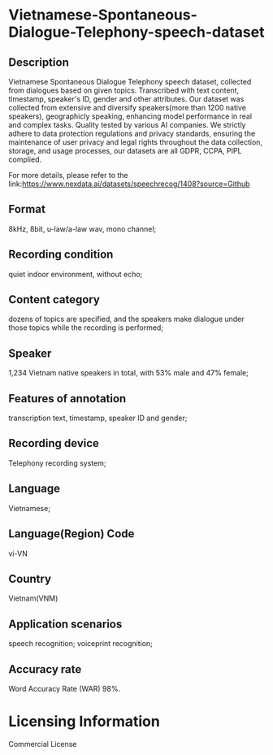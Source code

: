 # Vietnamese-Spontaneous-Dialogue-Telephony-speech-dataset

## Description
Vietnamese Spontaneous Dialogue Telephony speech dataset, collected from dialogues based on given topics. Transcribed with text content, timestamp, speaker's ID, gender and other attributes. Our dataset was collected from extensive and diversify speakers(more than 1200 native speakers), geographicly speaking, enhancing model performance in real and complex tasks. Quality tested by various AI companies. We strictly adhere to data protection regulations and privacy standards, ensuring the maintenance of user privacy and legal rights throughout the data collection, storage, and usage processes, our datasets are all GDPR, CCPA, PIPL complied.

For more details, please refer to the link:https://www.nexdata.ai/datasets/speechrecog/1408?source=Github


## Format
8kHz, 8bit, u-law/a-law wav, mono channel;
## Recording condition
quiet indoor environment, without echo;
## Content category
dozens of topics are specified, and the speakers make dialogue under those topics while the recording is performed;
## Speaker
1,234 Vietnam native speakers in total, with 53% male and 47% female;
## Features of annotation
transcription text, timestamp, speaker ID and gender;
## Recording device
Telephony recording system;
## Language
Vietnamese;
## Language(Region) Code
vi-VN
## Country
Vietnam(VNM)
## Application scenarios
speech recognition; voiceprint recognition;
## Accuracy rate
Word Accuracy Rate (WAR) 98%.
# Licensing Information
Commercial License
